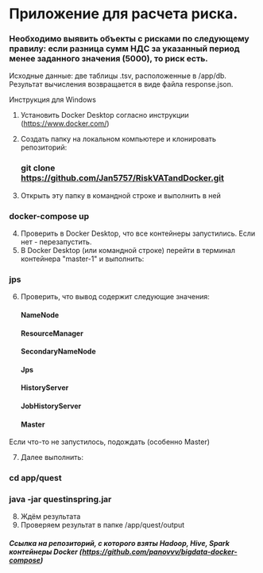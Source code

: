 # Приложение для расчета риска. 
### Необходимо выявить объекты с рисками по следующему правилу: если разница сумм НДС за указанный период менее заданного значения (5000), то риск есть.
Исходные данные: две таблицы .tsv, расположенные в /app/db. 
Результат вычисления возвращается в виде файла response.json.

Инструкция для Windows

1. Установить Docker Desktop согласно инструкции (https://www.docker.com/)
2. Cоздать папку на локальном компьютере и клонировать репозиторий:

    ### git clone https://github.com/Jan5757/RiskVATandDocker.git
    
3. Открыть эту папку в командной строке и выполнить в ней
### docker-compose up
4. Проверить в Docker Desktop, что все контейнеры запустились. Если нет - перезапустить.
5. В Docker Desktop (или командной строке) перейти в терминал контейнера "master-1" и выполнить:
### jps
6. Проверить, что вывод содержит следующие значения:
    #### NameNode
    #### ResourceManager
    #### SecondaryNameNode
    #### Jps
    #### HistoryServer
    #### JobHistoryServer
    #### Master
Если что-то не запустилось, подождать (особенно Master)

7. Далее выполнить:
### cd app/quest
### java -jar questinspring.jar
8. Ждём результата
9. Проверяем результат в папке /app/quest/output


##### Ссылка на репозиторий, с которого взяты Hadoop, Hive, Spark контейнеры Docker (https://github.com/panovvv/bigdata-docker-compose)
